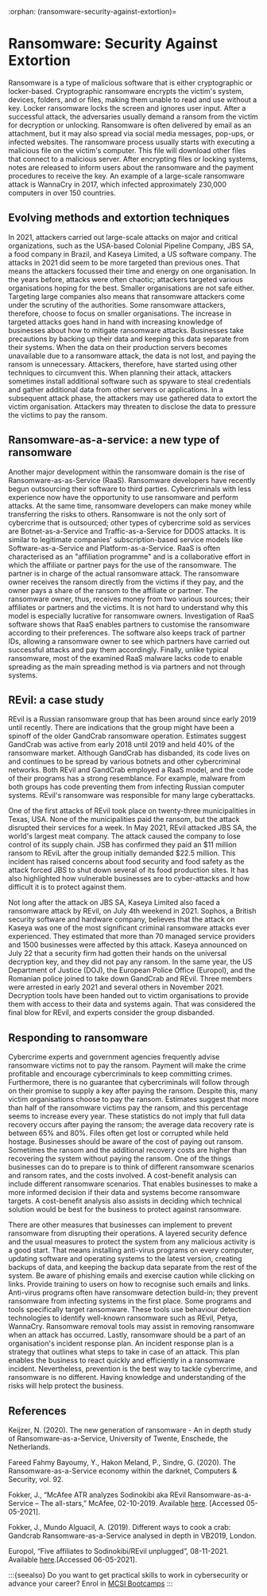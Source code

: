 :orphan:
(ransomware-security-against-extortion)=

# Ransomware: Security Against Extortion

Ransomware is a type of malicious software that is either cryptographic or locker-based. Cryptographic ransomware encrypts the victim's system, devices, folders, and or files, making them unable to read and use without a key. Locker ransomware locks the screen and ignores user input. After a successful attack, the adversaries usually demand a ransom from the victim for decryption or unlocking. Ransomware is often delivered by email as an attachment, but it may also spread via social media messages, pop-ups, or infected websites. The ransomware process usually starts with executing a malicious file on the victim's computer. This file will download other files that connect to a malicious server. After encrypting files or locking systems, notes are released to inform users about the ransomware and the payment procedures to receive the key. An example of a large-scale ransomware attack is WannaCry in 2017, which infected approximately 230,000 computers in over 150 countries.

## Evolving methods and extortion techniques

In 2021, attackers carried out large-scale attacks on major and critical organizations, such as the USA-based Colonial Pipeline Company, JBS SA, a food company in Brazil, and Kaseya Limited, a US software company. The attacks in 2021 did seem to be more targeted than previous ones. That means the attackers focussed their time and energy on one organisation. In the years before, attacks were often chaotic; attackers targeted various organisations hoping for the best. Smaller organisations are not safe either. Targeting large companies also means that ransomware attackers come under the scrutiny of the authorities. Some ransomware attackers, therefore, choose to focus on smaller organisations. The increase in targeted attacks goes hand in hand with increasing knowledge of businesses about how to mitigate ransomware attacks. Businesses take precautions by backing up their data and keeping this data separate from their systems. When the data on their production servers becomes unavailable due to a ransomware attack, the data is not lost, and paying the ransom is unnecessary. Attackers, therefore, have started using other techniques to circumvent this. When planning their attack, attackers sometimes install additional software such as spyware to steal credentials and gather additional data from other servers or applications. In a subsequent attack phase, the attackers may use gathered data to extort the victim organisation. Attackers may threaten to disclose the data to pressure the victims to pay the ransom.

## Ransomware-as-a-service: a new type of ransomware

Another major development within the ransomware domain is the rise of Ransomware-as-as-Service (RaaS). Ransomware developers have recently begun outsourcing their software to third parties. Cybercriminals with less experience now have the opportunity to use ransomware and perform attacks. At the same time, ransomware developers can make money while transferring the risks to others. Ransomware is not the only sort of cybercrime that is outsourced; other types of cybercrime sold as services are Botnet-as-a-Service and Traffic-as-a-Service for DDOS attacks. It is similar to legitimate companies' subscription-based service models like Software-as-a-Service and Platform-as-a-Service. RaaS is often characterised as an "affiliation programme" and is a collaborative effort in which the affiliate or partner pays for the use of the ransomware. The partner is in charge of the actual ransomware attack. The ransomware owner receives the ransom directly from the victims if they pay, and the owner pays a share of the ransom to the affiliate or partner. The ransomware owner, thus, receives money from two various sources; their affiliates or partners and the victims. It is not hard to understand why this model is especially lucrative for ransomware owners. Investigation of RaaS software shows that RaaS enables partners to customise the ransomware according to their preferences. The software also keeps track of partner IDs, allowing a ransomware owner to see which partners have carried out successful attacks and pay them accordingly. Finally, unlike typical ransomware, most of the examined RaaS malware lacks code to enable spreading as the main spreading method is via partners and not through systems.

## REvil: a case study

REvil is a Russian ransomware group that has been around since early 2019 until recently. There are indications that the group might have been a spinoff of the older GandCrab ransomware operation. Estimates suggest GandCrab was active from early 2018 until 2019 and held 40% of the ransomware market. Although GandCrab has disbanded, its code lives on and continues to be spread by various botnets and other cybercriminal networks. Both REvil and GandCrab employed a RaaS model, and the code of their programs has a strong resemblance. For example, malware from both groups has code preventing them from infecting Russian computer systems. REvil's ransomware was responsible for many large cyberattacks.

One of the first attacks of REvil took place on twenty-three municipalities in Texas, USA. None of the municipalities paid the ransom, but the attack disrupted their services for a week. In May 2021, REvil attacked JBS SA, the world's largest meat company. The attack caused the company to lose control of its supply chain. JSB has confirmed they paid an $11 million ransom to REviL after the group initially demanded $22.5 million. This incident has raised concerns about food security and food safety as the attack forced JBS to shut down several of its food production sites. It has also highlighted how vulnerable businesses are to cyber-attacks and how difficult it is to protect against them.

Not long after the attack on JBS SA, Kaseya Limited also faced a ransomware attack by REvil, on July 4th weekend in 2021. Sophos, a British security software and hardware company, believes that the attack on Kaseya was one of the most significant criminal ransomware attacks ever experienced. They estimated that more than 70 managed service providers and 1500 businesses were affected by this attack. Kaseya announced on July 22 that a security firm had gotten their hands on the universal decryption key, and they did not pay any ransom. In the same year, the US Department of Justice (DOJ), the European Police Office (Europol), and the Romanian police joined to take down GandCrab and REvil. Three members were arrested in early 2021 and several others in November 2021. Decryption tools have been handed out to victim organisations to provide them with access to their data and systems again. That was considered the final blow for REvil, and experts consider the group disbanded.

## Responding to ransomware

Cybercrime experts and government agencies frequently advise ransomware victims not to pay the ransom. Payment will make the crime profitable and encourage cybercriminals to keep committing crimes. Furthermore, there is no guarantee that cybercriminals will follow through on their promise to supply a key after paying the ransom. Despite this, many victim organisations choose to pay the ransom. Estimates suggest that more than half of the ransomware victims pay the ransom, and this percentage seems to increase every year. These statistics do not imply that full data recovery occurs after paying the ransom; the average data recovery rate is between 65% and 80%. Files often get lost or corrupted while held hostage. Businesses should be aware of the cost of paying out ransom. Sometimes the ransom and the additional recovery costs are higher than recovering the system without paying the ransom. One of the things businesses can do to prepare is to think of different ransomware scenarios and ransom rates, and the costs involved. A cost-benefit analysis can include different ransomware scenarios. That enables businesses to make a more informed decision if their data and systems become ransomware targets. A cost-benefit analysis also assists in deciding which technical solution would be best for the business to protect against ransomware.

There are other measures that businesses can implement to prevent ransomware from disrupting their operations. A layered security defence and the usual measures to protect the system from any malicious activity is a good start. That means installing anti-virus programs on every computer, updating software and operating systems to the latest version, creating backups of data, and keeping the backup data separate from the rest of the system. Be aware of phishing emails and exercise caution while clicking on links. Provide training to users on how to recognise such emails and links. Anti-virus programs often have ransomware detection build-in; they prevent ransomware from infecting systems in the first place. Some programs and tools specifically target ransomware. These tools use behaviour detection technologies to identify well-known ransomware such as REvil, Petya, WannaCry. Ransomware removal tools may assist in removing ransomware when an attack has occurred. Lastly, ransomware should be a part of an organisation's incident response plan. An incident response plan is a strategy that outlines what steps to take in case of an attack. This plan enables the business to react quickly and efficiently in a ransomware incident. Nevertheless, prevention is the best way to tackle cybercrime, and ransomware is no different. Having knowledge and understanding of the risks will help protect the business.

## References

Keijzer, N. (2020). The new generation of ransomware - An in depth study of Ransomware-as-a-Service, University of Twente, Enschede, the Netherlands.

Fareed Fahmy Bayoumy, Y., Hakon Meland, P., Sindre, G. (2020). The Ransomware-as-a-Service economy within the darknet, Computers & Security, vol. 92.

Fokker, J., “McAfee ATR analyzes Sodinokibi aka REvil Ransomware-as-a-Service – The all-stars,” McAfee, 02-10-2019. Available [here](https://www.mcafee.com/blogs/other-blogs/mcafee-labs/mcafee-atr-analyzes-sodinokibi-aka-revil-ransomware-as-a-service-the-all-stars/). [Accessed 05-05-2021].

Fokker, J., Mundo Alguacil, A. (2019). Different ways to cook a crab: Gandcrab Ransomware-as-a-Service analysed in depth in VB2019, London.

Europol, “Five affiliates to Sodinokibi/REvil unplugged”, 08-11-2021. Available [here](https://www.europol.europa.eu/media-press/newsroom/news/five-affiliates-to-sodinokibi/revil-unplugged).[Accessed 06-05-2021].

:::{seealso}
Do you want to get practical skills to work in cybersecurity or advance your career? Enrol in [MCSI Bootcamps](https://www.mosse-institute.com/bootcamps.html)
:::
